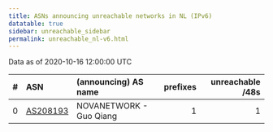 ```yaml
---
title: ASNs announcing unreachable networks in NL (IPv6)
datatable: true
sidebar: unreachable_sidebar
permalink: unreachable_nl-v6.html
---
```


Data as of 2020-10-16 12:00:00 UTC


<div class="datatable-begin"></div>

|   # | ASN                                      | (announcing) AS name    |   prefixes |   unreachable /48s |
|----:|:-----------------------------------------|:------------------------|-----------:|-------------------:|
|   0 | [AS208193](unreachable_AS208193-v6.html) | NOVANETWORK - Guo Qiang |          1 |                  1 |

<div class="datatable-end"></div>